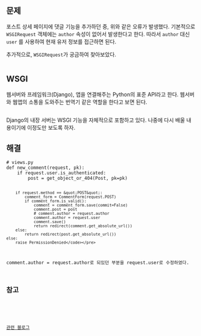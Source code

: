 <h2 id="문제">문제</h2>
<p>포스트 상세 페이지에 댓글 기능을 추가하던 중, 위와 같은 오류가 발생했다. 기본적으로 <code>WSGIRequest</code> 객체에는 <code>author</code> 속성이 없어서 발생한다고 한다. 따라서 <code>author</code> 대신 <code>user</code> 를 사용하여 현재 유저 정보를 접근하면 된다.</p>
<p>추가적으로, <code>WSGIRequest</code>가 궁금하여 찾아보았다.</p>
<p><img alt="" src="https://velog.velcdn.com/images/jhp21c/post/41998d37-90e2-4b74-b8f2-88cc9f485dfb/image.png" /></p>
<h2 id="wsgi">WSGI</h2>
<p>웹서버와 프레임워크(Django), 앱을 연결해주는 Python의 표준 API라고 한다. 웹서버와 웹앱의 소통을 도와주는 번역기 같은 역할을 한다고 보면 된다.</p>
<p><img alt="" src="https://velog.velcdn.com/images/jhp21c/post/cc005461-2f77-450f-b24d-2d960b621a0a/image.png" /></p>
<p>Django의 내장 서버는 WSGI 기능을 자체적으로 포함하고 있다. 나중에 다시 배울 내용이기에 이정도만 보도록 하자.</p>
<h2 id="해결">해결</h2>
<pre><code class="language-python"># views.py
def new_comment(request, pk):
    if request.user.is_authenticated:
        post = get_object_or_404(Post, pk=pk)

        if request.method == &quot;POST&quot;:
            comment_form = CommentForm(request.POST)
            if comment_form.is_valid():
                comment = comment_form.save(commit=False)
                comment.post = post
                # comment.author = request.author
                comment.author = request.user
                comment.save()
                return redirect(comment.get_absolute_url())
        else:
            return redirect(post.get_absolute_url())
    else:
        raise PermissionDenied</code></pre>
<p>comment.author = request.author로 되있던 부분을 request.user로 수정하였다.</p>
<h2 id="참고">참고</h2>
<p><img alt="" src="https://velog.velcdn.com/images/jhp21c/post/07f43536-f87a-445b-a84c-e29595e77795/image.png" /></p>
<p><a href="https://tibetsandfox.tistory.com/22">관련 블로그</a></p>